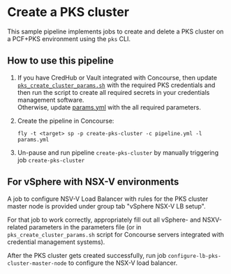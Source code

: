 # Create a PKS cluster

This sample pipeline implements jobs to create and delete a PKS cluster on a PCF+PKS environment using the `pks` CLI.

## How to use this pipeline

1) If you have CredHub or Vault integrated with Concourse, then update [`pks_create_cluster_params.sh`](pks_create_cluster_params.sh) with the required PKS credentials and then run the script to create all required secrets in your credentials management software.  
   Otherwise, update [params.yml](params.yml) with the all required parameters.

2) Create the pipeline in Concourse:   

   `fly -t <target> sp -p create-pks-cluster -c pipeline.yml -l params.yml`

3) Un-pause and run pipeline `create-pks-cluster` by manually triggering job `create-pks-cluster`


## For vSphere with NSX-V environments

A job to configure NSV-V Load Balancer with rules for the PKS cluster master node is provided under group tab "vSphere NSX-V LB setup".  

For that job to work correctly, appropriately fill out all vSphere- and NSXV-related parameters in the parameters file (or in `pks_create_cluster_params.sh` script for Concourse servers integrated with credential management systems).

After the PKS cluster gets created successfully, run job `configure-lb-pks-cluster-master-node` to configure the NSX-V load balancer.
